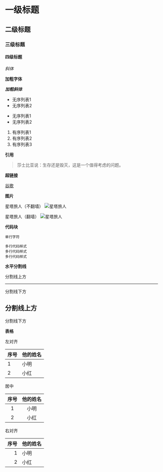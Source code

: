 # 一级标题

## 二级标题

### 三级标题

#### 四级标题

*斜体*
	
**加粗字体**

***加粗斜体***
		
* 无序列表1
* 无序列表2

- 无序列表1
- 无序列表2

1. 有序列表1
2. 有序列表2
3. 有序列表3

**引用**

> 莎士比亚说：生存还是毁灭，这是一个值得考虑的问题。


**超链接**

[谷歌](https://www.google.com)


**图片**

星塔旅人（不翻墙）
![星塔旅人](https://android-imgs.25pp.com/fs08/2025/01/16/3/271ba01bdd202c4a724492f96260b866.jpg?x-oss-process=image/watermark,image_ZnMwOC8yMDIzLzA5LzA1LzkvMzVkN2NhMTQ5MDc2ZjQxNDcyYWYzMmQxYzU3ZjhiZGUucG5nP3gtb3NzLXByb2Nlc3M9aW1hZ2UvcmVzaXplLGhfMTAwLG1fbGZpdA==,x_30,y_20,t_100)

星塔旅人（翻墙）
![星塔旅人](https://pbs.twimg.com/media/G4Vci3DaUAAvJ-C?format=jpg&name=large)


**代码块**

`单行字符`

```
多行代码样式
多行代码样式
多行代码样式
```


**水平分割线**

分割线上方
***
分割线下方


分割线上方
---
分割线下方


**表格**

左对齐

| 序号  | 他的姓名 |
| :-- | ---- |
| 1   | 小明   |
| 2   | 小红   |


居中

| 序号  | 他的姓名 |
| :-: | :--: |
|  1  |  小明  |
|  2  |  小红  |

右对齐

|  序号 | 他的姓名 |
| --: | ---- |
|   1 | 小明   |
|   2 | 小红   |


